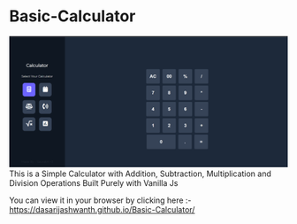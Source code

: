 # Basic-Calculator



![alt text](https://github.com/dasarijashwanth/Basic-Calculator/blob/main/Demo/image.png?raw=true)
This is a Simple Calculator with Addition, Subtraction, Multiplication and  Division  Operations Built Purely with Vanilla Js

You can view it in your browser by clicking here :- https://dasarijashwanth.github.io/Basic-Calculator/
